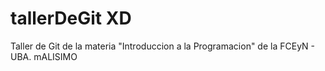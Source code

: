 # tallerDeGit XD


Taller de Git de la materia "Introduccion a la Programacion" de la FCEyN - UBA.
mALISIMO